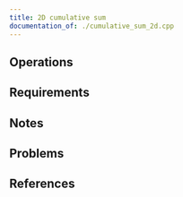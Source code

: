 ```yaml
---
title: 2D cumulative sum
documentation_of: ./cumulative_sum_2d.cpp
---
```


## Operations

## Requirements

## Notes

## Problems

## References
